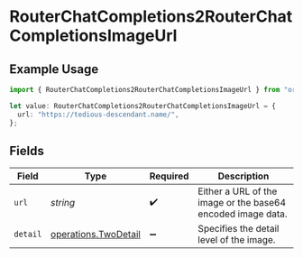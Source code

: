 # RouterChatCompletions2RouterChatCompletionsImageUrl

## Example Usage

```typescript
import { RouterChatCompletions2RouterChatCompletionsImageUrl } from "orq-poc-typescript2/models/operations";

let value: RouterChatCompletions2RouterChatCompletionsImageUrl = {
  url: "https://tedious-descendant.name/",
};
```

## Fields

| Field                                                        | Type                                                         | Required                                                     | Description                                                  |
| ------------------------------------------------------------ | ------------------------------------------------------------ | ------------------------------------------------------------ | ------------------------------------------------------------ |
| `url`                                                        | *string*                                                     | :heavy_check_mark:                                           | Either a URL of the image or the base64 encoded image data.  |
| `detail`                                                     | [operations.TwoDetail](../../models/operations/twodetail.md) | :heavy_minus_sign:                                           | Specifies the detail level of the image.                     |